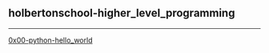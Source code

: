 ## holbertonschool-higher_level_programming

------------

[0x00-python-hello_world](http://https://github.com/valerepetto14/holbertonschool-higher_level_programming/tree/master/0x00-python-hello_world "0x00-python-hello_world")
